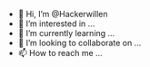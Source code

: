 - 👋 Hi, I’m @Hackerwillen
- 👀 I’m interested in ...
- 🌱 I’m currently learning ...
- 💞️ I’m looking to collaborate on ...
- 📫 How to reach me ...

<!---
Hackerwillen/Hackerwillen is a ✨ special ✨ repository because its `README.md` (this file) appears on your GitHub profile.
You can click the Preview link to take a look at your changes.
--->
